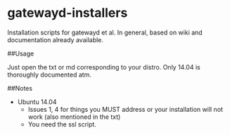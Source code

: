 gatewayd-installers
===================

Installation scripts for gatewayd et al. In general, based on wiki and documentation already available.

##Usage

Just open the txt or md corresponding to your distro. Only 14.04 is thoroughly documented atm.

##Notes
  - Ubuntu 14.04
    - Issues 1, 4 for things you MUST address or your installation will not work (also mentioned in the txt)
    - You need the ssl script.


